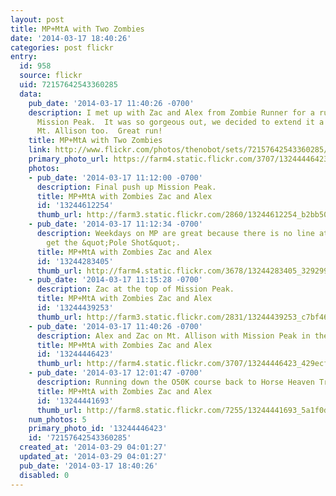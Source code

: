 ```yaml
---
layout: post
title: MP+MtA with Two Zombies
date: '2014-03-17 18:40:26'
categories: post flickr
entry:
  id: 958
  source: flickr
  uid: 72157642543360285
  data:
    pub_date: '2014-03-17 11:40:26 -0700'
    description: I met up with Zac and Alex from Zombie Runner for a run up and down
      Mission Peak.  It was so gorgeous out, we decided to extend it a bit to hit
      Mt. Allison too.  Great run!
    title: MP+MtA with Two Zombies
    link: http://www.flickr.com/photos/thenobot/sets/72157642543360285/
    primary_photo_url: https://farm4.static.flickr.com/3707/13244446423_429ecfee51_m.jpg
    photos:
    - pub_date: '2014-03-17 11:12:00 -0700'
      description: Final push up Mission Peak.
      title: MP+MtA with Zombies Zac and Alex
      id: '13244612254'
      thumb_url: http://farm3.static.flickr.com/2860/13244612254_b2bb50f97e_s.jpg
    - pub_date: '2014-03-17 11:12:34 -0700'
      description: Weekdays on MP are great because there is no line at the top to
        get the &quot;Pole Shot&quot;.
      title: MP+MtA with Zombies Zac and Alex
      id: '13244283405'
      thumb_url: http://farm4.static.flickr.com/3678/13244283405_329299eaee_s.jpg
    - pub_date: '2014-03-17 11:15:28 -0700'
      description: Zac at the top of Mission Peak.
      title: MP+MtA with Zombies Zac and Alex
      id: '13244439253'
      thumb_url: http://farm3.static.flickr.com/2831/13244439253_c7bf469e73_s.jpg
    - pub_date: '2014-03-17 11:40:26 -0700'
      description: Alex and Zac on Mt. Allison with Mission Peak in the background.
      title: MP+MtA with Zombies Zac and Alex
      id: '13244446423'
      thumb_url: http://farm4.static.flickr.com/3707/13244446423_429ecfee51_s.jpg
    - pub_date: '2014-03-17 12:01:47 -0700'
      description: Running down the O50K course back to Horse Heaven Trail.
      title: MP+MtA with Zombies Zac and Alex
      id: '13244441693'
      thumb_url: http://farm8.static.flickr.com/7255/13244441693_5a1f0d64af_s.jpg
    num_photos: 5
    primary_photo_id: '13244446423'
    id: '72157642543360285'
  created_at: '2014-03-29 04:01:27'
  updated_at: '2014-03-29 04:01:27'
  pub_date: '2014-03-17 18:40:26'
  disabled: 0
---
```

